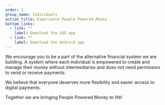 ```yaml
---
order: 1
group_name: Individuals
action_title: Experience People Powered Money
bottom_links:
  - link: ""
    label: Download the iOS app
  - link: ""
    label: Download the Android app
---
```


We encourage you to be a part of the alternative financial system we are building. A system where each individual is empowered to create and manage their money without intermediaries and does not need permission to send or receive payments.

We believe that everyone deserves more flexibility and easier access to digital payments.

Together we are bringing People Powered Money to life!
